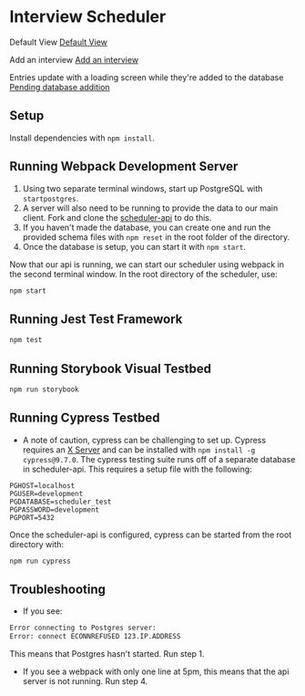 # Interview Scheduler
Default View
[Default View](https://github.com/grafuj/scheduler/blob/master/docs/Wednesday%20Default%20View.PNG?raw=true)

Add an interview
[Add an interview](https://github.com/grafuj/scheduler/blob/master/docs/Adding%20an%20interview.PNG?raw=true)

Entries update with a loading screen while they're added to the database
[Pending database addition](https://github.com/grafuj/scheduler/blob/master/docs/Pending%20screen%20to%20update%20the%20database.PNG?raw=true)

## Setup

Install dependencies with `npm install`.

## Running Webpack Development Server
1. Using two separate terminal windows, start up PostgreSQL with `startpostgres`.
2. A server will also need to be running to provide the data to our main client. Fork and clone the [scheduler-api](https://github.com/lighthouse-labs/scheduler-api) to do this.
3. If you haven't made the database, you can create one and run the provided schema files with `npm reset` in the root folder of the directory.
4. Once the database is setup, you can start it with `npm start`.

Now that our api is running, we can start our scheduler using webpack in the second terminal window. In the root directory of the scheduler, use:
```sh
npm start
```

## Running Jest Test Framework

```sh
npm test
```

## Running Storybook Visual Testbed

```sh
npm run storybook
```

## Running Cypress Testbed
* A note of caution, cypress can be challenging to set up.
Cypress requires an [X Server](https://sourceforge.net/projects/vcxsrv/) and can be installed with `npm install -g cypress@9.7.0`. The cypress testing suite runs off of a separate database in scheduler-api. This requires a setup file with the following:

```env
PGHOST=localhost
PGUSER=development
PGDATABASE=scheduler_test
PGPASSWORD=development
PGPORT=5432
```
Once the scheduler-api is configured, cypress can be started from the root directory with:
```sh
npm run cypress
```

## Troubleshooting
* If you see:
```sh
Error connecting to Postgres server:
Error: connect ECONNREFUSED 123.IP.ADDRESS
```
This means that Postgres hasn't started. Run step 1.

* If you see a webpack with only one line at 5pm, this means that the api server is not running. Run step 4.




